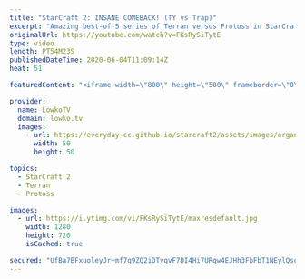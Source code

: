 ```yaml
---
title: "StarCraft 2: INSANE COMEBACK! (TY vs Trap)"
excerpt: "Amazing best-of-5 series of Terran versus Protoss in StarCraft 2. This series of top-level TvP shows incredible micro and macro, cheesy build orders and defensive play, but also mistakes and because of that an insane comeback.  New StarCraft 2 ladder maps: https://youtu.be/4I4-5_o7OT4 Get more videos"
originalUrl: https://youtube.com/watch?v=FKsRySiTytE
type: video
length: PT54M23S
publishedDateTime: 2020-06-04T11:09:14Z
heat: 51

featuredContent: "<iframe width=\"800\" height=\"500\" frameborder=\"0\" src=\"https://www.youtube.com/embed/FKsRySiTytE\" allow=\"accelerometer; autoplay; encrypted-media; gyroscope; picture-in-picture\" allowfullscreen></iframe>"

provider:
  name: LowkoTV
  domain: lowko.tv
  images:
    - url: https://everyday-cc.github.io/starcraft2/assets/images/organizations/lowko.tv-50x50.jpg
      width: 50
      height: 50

topics:
  - StarCraft 2
  - Terran
  - Protoss

images:
  - url: https://i.ytimg.com/vi/FKsRySiTytE/maxresdefault.jpg
    width: 1280
    height: 720
    isCached: true

secured: "UfBa7BFxuoleyJr+mf7g9ZQ2iDTvgvF7DI4Hi7URgw4EJHh3FbFbT1NEylQsop+MBIufjOpb62tGYB6qhgLg6wYldZyFWc94PnB6lpvTyRaTd95fgf+dgDSXKMEZz3XlEY9AcbBBZF2j5G9lHGA4W65EkoHv10aPisU2seST+j1zavch7wssFbgoXvLqgWRJYlZj4AFnf0/2E1T3q/z7h/qS1xKy+UJjnj8s0RBtODT9A7/fVvs+ZVUTodXsWYkYNT8hNe1eF1/hF3svZOiH19vlsA9isBCRysOcntf8bpfnQO8MzqJxFmUSm1B/b607f8Bj0AS2YSNnr3qoFYFfR+8ZSXfU1Jgzyfb3s82jzOTZNFa0MMlB9AA/dviLe/E/a2yI2jOfpEcGNgRUSqkah1bDw2efPg/V8Q9WlFp2/14=;nIPSx0xDrwiNkCQNCbOqvw=="
---
```


